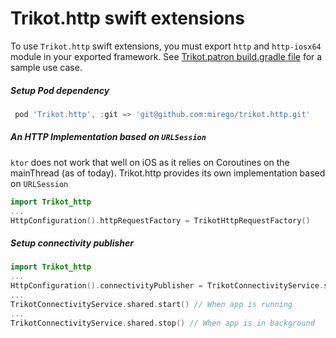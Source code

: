 # Trikot.http swift extensions
To use `Trikot.http` swift extensions, you must export `http` and `http-iosx64` module in your exported framework. See [Trikot.patron build.gradle file](https://github.com/mirego/trikot.patron/blob/master/common/build.gradle) for a sample use case.

##### Setup Pod dependency
```groovy
 pod 'Trikot.http', :git => 'git@github.com:mirego/trikot.http.git'
```

##### An HTTP Implementation based on `URLSession`
`ktor` does not work that well on iOS as it relies on Coroutines on the mainThread (as of today). Trikot.http provides its own implementation based on `URLSession`

```swift
import Trikot_http
...
HttpConfiguration().httpRequestFactory = TrikotHttpRequestFactory()
```

##### Setup connectivity publisher
```swift
import Trikot_http
...
HttpConfiguration().connectivityPublisher = TrikotConnectivityService.shared.publisher
...
TrikotConnectivityService.shared.start() // When app is running
...
TrikotConnectivityService.shared.stop() // When app is in background
```
